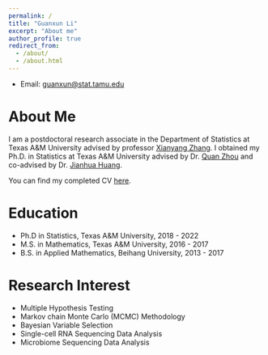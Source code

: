```yaml
---
permalink: /
title: "Guanxun Li"
excerpt: "About me"
author_profile: true
redirect_from: 
  - /about/
  - /about.html
---
```


* Email: guanxun@stat.tamu.edu

About Me
=====
I am a postdoctoral research associate in the Department of Statistics at Texas A&M University advised by professor <a href="https://zhangxiany-tamu.github.io/research" target="_blank">Xianyang Zhang</a>. I obtained my Ph.D. in Statistics at Texas A&M University advised by Dr. <a href="https://web.stat.tamu.edu/~quan/" target="_blank">Quan Zhou</a> and co-advised by Dr. <a href="https://sds.cuhk.edu.cn/en/teacher/470" target="_blank">Jianhua Huang</a>.

You can find my completed CV <a href="https://github.com/guanxunli/guanxunli.github.io/blob/master/files/CV.pdf" target="_blank">here</a>. 

Education
=====
* Ph.D in Statistics, Texas A&M University, 2018 - 2022
* M.S. in Mathematics, Texas A&M University, 2016 - 2017
* B.S. in Applied Mathematics, Beihang University, 2013 - 2017

Research Interest
=====
* Multiple Hypothesis Testing
* Markov chain Monte Carlo (MCMC) Methodology
* Bayesian Variable Selection
* Single-cell RNA Sequencing Data Analysis
* Microbiome Sequencing Data Analysis

